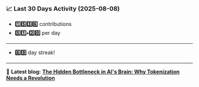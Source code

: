 <!--START_STATS-->
### 📈 Last 30 Days Activity (2025-08-08)  
- **1️⃣5️⃣3️⃣6️⃣** contributions  
- **5️⃣1️⃣•2️⃣0️⃣** per day
---
- **6️⃣9️⃣** day streak!
---
📝 **Latest blog:** [**The Hidden Bottleneck in AI's Brain: Why Tokenization Needs a Revolution**](https://andriak.com/blog/tokenization-revolution)
<!--END_STATS-->

